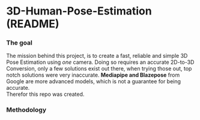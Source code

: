 <h1>3D-Human-Pose-Estimation (README)</h1>


<h3>The goal</h3>

The mission behind this project, is to create a fast, reliable and simple 3D Pose Estimation using *one* camera.
Doing so requires an accurate 2D-to-3D Conversion, only a few solutions exist out there, when trying those out, top notch solutions were very inaccurate.
**Mediapipe and Blazepose** from Google are more advanced models, which is not a guarantee for being accurate. <br>
Therefor this repo was created.

<h3>Methodology</h3>




